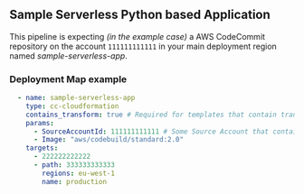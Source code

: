 ## Sample Serverless Python based Application

This pipeline is expecting *(in the example case)* a AWS CodeCommit repository on the account `111111111111` in your main deployment region named *sample-serverless-app*.

### Deployment Map example

```yaml
  - name: sample-serverless-app
    type: cc-cloudformation
    contains_transform: true # Required for templates that contain transforms. (eg SAM Templates)
    params:
      - SourceAccountId: 111111111111 # Some Source Account that contains this Repository
      - Image: "aws/codebuild/standard:2.0"
    targets:
      - 222222222222
      - path: 333333333333
        regions: eu-west-1
        name: production
```
